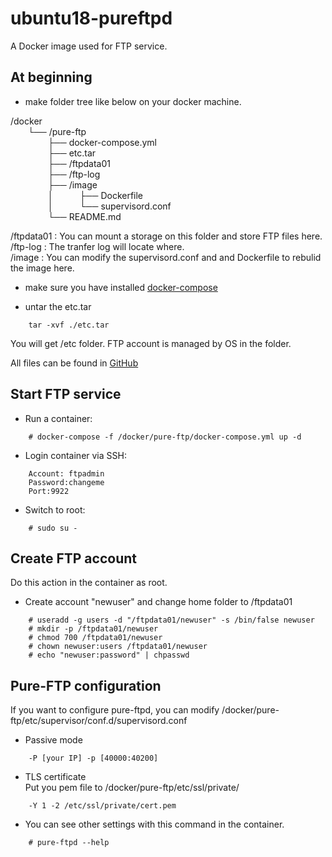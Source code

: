 # ubuntu18-pureftpd

A Docker image used for FTP service.

## At beginning 

- make folder tree like below on your docker machine.

/docker<br /> 
&emsp;&emsp;└── /pure-ftp<br /> 
&emsp;&emsp;&emsp;&emsp;    ├── docker-compose.yml<br /> 
&emsp;&emsp;&emsp;&emsp;    ├── etc.tar<br /> 
&emsp;&emsp;&emsp;&emsp;    ├── /ftpdata01<br /> 
&emsp;&emsp;&emsp;&emsp;    ├── /ftp-log<br /> 
&emsp;&emsp;&emsp;&emsp;    ├── /image<br /> 
&emsp;&emsp;&emsp;&emsp;    │&emsp;&emsp;&emsp;├── Dockerfile<br /> 
&emsp;&emsp;&emsp;&emsp;    │&emsp;&emsp;&emsp;└── supervisord.conf<br /> 
&emsp;&emsp;&emsp;&emsp;    └── README.md<br /> 

/ftpdata01 : You can mount a storage on this folder and store FTP files here.<br />
/ftp-log : The tranfer log will locate where.<br />
/image : You can modify the supervisord.conf and and Dockerfile to rebulid the image here.

- make sure you have installed [docker-compose](https://docs.docker.com/compose/install/)

- untar the etc.tar 
~~~~
    tar -xvf ./etc.tar
~~~~
You will get /etc folder. FTP account is managed by OS in the folder.

All files can be found in [GitHub](https://github.com/iankao0914/ubuntu18-pureftpd)

## Start FTP service

- Run a container:
~~~~
    # docker-compose -f /docker/pure-ftp/docker-compose.yml up -d
~~~~

- Login container via SSH:
~~~~
    Account: ftpadmin
    Password:changeme
    Port:9922
~~~~

- Switch to root:
~~~~
    # sudo su -
~~~~

## Create FTP account

Do this action in the container as root.
- Create account "newuser" and change home folder to /ftpdata01
~~~~
    # useradd -g users -d "/ftpdata01/newuser" -s /bin/false newuser
    # mkdir -p /ftpdata01/newuser
    # chmod 700 /ftpdata01/newuser
    # chown newuser:users /ftpdata01/newuser
    # echo "newuser:password" | chpasswd
~~~~

## Pure-FTP configuration

If you want to configure pure-ftpd, you can modify /docker/pure-ftp/etc/supervisor/conf.d/supervisord.conf

- Passive mode
~~~~
    -P [your IP] -p [40000:40200]
~~~~

- TLS certificate<br />
Put you pem file to /docker/pure-ftp/etc/ssl/private/
~~~~
    -Y 1 -2 /etc/ssl/private/cert.pem
~~~~

- You can see other settings with this command in the container.
~~~~
    # pure-ftpd --help
~~~~
